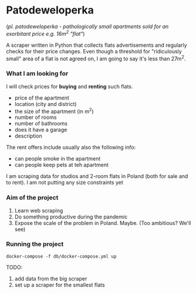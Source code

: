 # Patodeweloperka

(_pl. patodeweloperka - pathologically small apartments sold for an exorbitant 
price e.g. 16m<sup>2</sup> "flat"_)  

A scraper written in Python that collects flats advertisements and regularly 
checks for their price changes. Even though a threshold for 
"ridiculously small" area of a flat is not agreed on, I am going to say it's
less than 27m<sup>2</sup>.

### What I am looking for

I will check prices for **buying** and **renting** such flats.

- price of the apartment
- location (city and district)
- the size of the apartment (in m<sup>2</sup>)
- number of rooms
- number of bathrooms
- does it have a garage
- description

The rent offers include usually also the following info:
- can people smoke in the apartment
- can people keep pets at teh apartment

I am scraping data for studios and 2-room flats in Poland (both for sale and 
to rent). I am not putting any size constraints yet

### Aim of the project
1. Learn web scraping
2. Do something productive during the pandemic
3. Expose the scale of the problem in Poland. Maybe. (Too ambitious? We'll see)


### Running the project
```
docker-compose -f db/docker-compose.yml up 
```


TODO: 
1. add data from the big scraper
2. set up a scraper for the smallest flats

